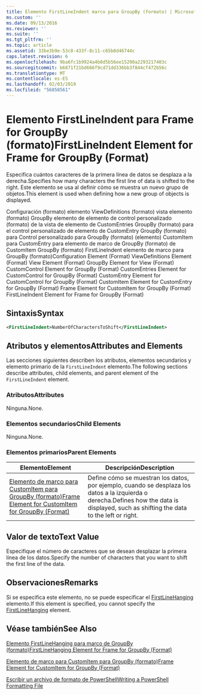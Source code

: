 ```yaml
---
title: Elemento FirstLineIndent marco para GroupBy (formato) | Microsoft Docs
ms.custom: ''
ms.date: 09/13/2016
ms.reviewer: ''
ms.suite: ''
ms.tgt_pltfrm: ''
ms.topic: article
ms.assetid: 33be3b9e-53c8-433f-8c11-c65b0d46744c
caps.latest.revision: 6
ms.openlocfilehash: 9ba6fc1b9924a4b0d5b56ee15290a2293217403c
ms.sourcegitcommit: b6871f21bd666f9cd71dd336bb3f844cf472b56c
ms.translationtype: MT
ms.contentlocale: es-ES
ms.lasthandoff: 02/03/2019
ms.locfileid: "56858561"
---
```

# <a name="firstlineindent-element-for-frame-for-groupby-format"></a><span data-ttu-id="083ff-102">Elemento FirstLineIndent para Frame for GroupBy (formato)</span><span class="sxs-lookup"><span data-stu-id="083ff-102">FirstLineIndent Element for Frame for GroupBy (Format)</span></span>

<span data-ttu-id="083ff-103">Especifica cuántos caracteres de la primera línea de datos se desplaza a la derecha.</span><span class="sxs-lookup"><span data-stu-id="083ff-103">Specifies how many characters the first line of data is shifted to the right.</span></span> <span data-ttu-id="083ff-104">Este elemento se usa al definir cómo se muestra un nuevo grupo de objetos.</span><span class="sxs-lookup"><span data-stu-id="083ff-104">This element is used when defining how a new group of objects is displayed.</span></span>

<span data-ttu-id="083ff-105">Configuración (formato) elemento ViewDefinitions (formato) vista elemento (formato) GroupBy elemento de elemento de control personalizado (formato) de la vista de elemento de CustomEntries GroupBy (formato) para el control personalizado de elemento de CustomEntry GroupBy (formato) para Control personalizado para GroupBy (formato) (elemento) CustomItem para CustomEntry para elemento de marco de GroupBy (formato) de CustomItem GroupBy (formato) FirstLineIndent elemento de marco para GroupBy (formato)</span><span class="sxs-lookup"><span data-stu-id="083ff-105">Configuration Element (Format) ViewDefinitions Element (Format) View Element (Format) GroupBy Element for View (Format) CustomControl Element for GroupBy (Format) CustomEntries Element for CustomControl for GroupBy (Format) CustomEntry Element for CustomControl for GroupBy (Format) CustomItem Element for CustomEntry for GroupBy (Format) Frame Element for CustomItem for GroupBy (Format) FirstLineIndent Element for Frame for GroupBy (Format)</span></span>

## <a name="syntax"></a><span data-ttu-id="083ff-106">Sintaxis</span><span class="sxs-lookup"><span data-stu-id="083ff-106">Syntax</span></span>

```xml
<FirstLineIndent>NumberOfCharactersToShift</FirstLineIndent>
```

## <a name="attributes-and-elements"></a><span data-ttu-id="083ff-107">Atributos y elementos</span><span class="sxs-lookup"><span data-stu-id="083ff-107">Attributes and Elements</span></span>

<span data-ttu-id="083ff-108">Las secciones siguientes describen los atributos, elementos secundarios y elemento primario de la `FirstLineIndent` elemento.</span><span class="sxs-lookup"><span data-stu-id="083ff-108">The following sections describe attributes, child elements, and parent element of the `FirstLineIndent` element.</span></span>

### <a name="attributes"></a><span data-ttu-id="083ff-109">Atributos</span><span class="sxs-lookup"><span data-stu-id="083ff-109">Attributes</span></span>

<span data-ttu-id="083ff-110">Ninguna.</span><span class="sxs-lookup"><span data-stu-id="083ff-110">None.</span></span>

### <a name="child-elements"></a><span data-ttu-id="083ff-111">Elementos secundarios</span><span class="sxs-lookup"><span data-stu-id="083ff-111">Child Elements</span></span>

<span data-ttu-id="083ff-112">Ninguna.</span><span class="sxs-lookup"><span data-stu-id="083ff-112">None.</span></span>

### <a name="parent-elements"></a><span data-ttu-id="083ff-113">Elementos primarios</span><span class="sxs-lookup"><span data-stu-id="083ff-113">Parent Elements</span></span>

|<span data-ttu-id="083ff-114">Elemento</span><span class="sxs-lookup"><span data-stu-id="083ff-114">Element</span></span>|<span data-ttu-id="083ff-115">Descripción</span><span class="sxs-lookup"><span data-stu-id="083ff-115">Description</span></span>|
|-------------|-----------------|
|[<span data-ttu-id="083ff-116">Elemento de marco para CustomItem para GroupBy (formato)</span><span class="sxs-lookup"><span data-stu-id="083ff-116">Frame Element for CustomItem for GroupBy (Format)</span></span>](./frame-element-for-customitem-for-groupby-format.md)|<span data-ttu-id="083ff-117">Define cómo se muestran los datos, por ejemplo, cuando se desplaza los datos a la izquierda o derecha.</span><span class="sxs-lookup"><span data-stu-id="083ff-117">Defines how the data is displayed, such as shifting the data to the left or right.</span></span>|

## <a name="text-value"></a><span data-ttu-id="083ff-118">Valor de texto</span><span class="sxs-lookup"><span data-stu-id="083ff-118">Text Value</span></span>

<span data-ttu-id="083ff-119">Especifique el número de caracteres que se desean desplazar la primera línea de los datos.</span><span class="sxs-lookup"><span data-stu-id="083ff-119">Specify the number of characters that you want to shift the first line of the data.</span></span>

## <a name="remarks"></a><span data-ttu-id="083ff-120">Observaciones</span><span class="sxs-lookup"><span data-stu-id="083ff-120">Remarks</span></span>

<span data-ttu-id="083ff-121">Si se especifica este elemento, no se puede especificar el [FirstLineHanging](./firstlinehanging-element-for-frame-for-groupby-format.md) elemento.</span><span class="sxs-lookup"><span data-stu-id="083ff-121">If this element is specified, you cannot specify the [FirstLineHanging](./firstlinehanging-element-for-frame-for-groupby-format.md) element.</span></span>

## <a name="see-also"></a><span data-ttu-id="083ff-122">Véase también</span><span class="sxs-lookup"><span data-stu-id="083ff-122">See Also</span></span>

[<span data-ttu-id="083ff-123">Elemento FirstLineHanging para marco de GroupBy (formato)</span><span class="sxs-lookup"><span data-stu-id="083ff-123">FirstLineHanging Element for Frame for GroupBy (Format)</span></span>](./firstlinehanging-element-for-frame-for-groupby-format.md)

[<span data-ttu-id="083ff-124">Elemento de marco para CustomItem para GroupBy (formato)</span><span class="sxs-lookup"><span data-stu-id="083ff-124">Frame Element for CustomItem for GroupBy (Format)</span></span>](./frame-element-for-customitem-for-groupby-format.md)

[<span data-ttu-id="083ff-125">Escribir un archivo de formato de PowerShell</span><span class="sxs-lookup"><span data-stu-id="083ff-125">Writing a PowerShell Formatting File</span></span>](./writing-a-powershell-formatting-file.md)
